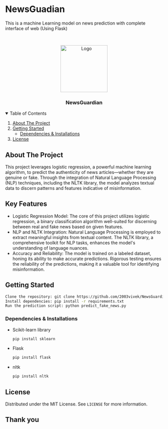 # NewsGuadian
This is a machine Learning model on news prediction with complete interface of web (Using Flask)

<!-- PROJECT LOGO -->
<br />
<p align="center">
  <a href="https://github.com/catiaspsilva/README-template">
    <img src="https://cdn-icons-png.flaticon.com/512/10729/10729305.png" alt="Logo" width="150" height="150">
  </a>

  <h3 align="center">NewsGuardian</h3>

<!-- TABLE OF CONTENTS -->
<details open="open">
  <summary>Table of Contents</summary>
  <ol>
    <li>
      <a href="#about-the-project">About The Project</a>
    </li>
    <li>
      <a href="#getting-started">Getting Started</a>
      <ul>
        <li><a href="#dependencies">Dependencies & Installations</a></li>
      </ul>
    </li>
    <li><a href="#license">License</a></li>
  </ol>
</details>



<!-- ABOUT THE PROJECT -->
## About The Project

This project leverages logistic regression, a powerful machine learning algorithm, to predict the authenticity of news articles—whether they are genuine or fake. Through the integration of Natural Language Processing (NLP) techniques, including the NLTK library, the model analyzes textual data to discern patterns and features indicative of misinformation.

## Key Features

* Logistic Regression Model: The core of this project utilizes logistic regression, a binary classification algorithm well-suited for discerning between real and fake news based on given features.
* NLP and NLTK Integration: Natural Language Processing is employed to extract meaningful insights from textual content. The NLTK library, a comprehensive toolkit for NLP tasks, enhances the model's understanding of language nuances.
* Accuracy and Reliability: The model is trained on a labeled dataset, honing its ability to make accurate predictions. Rigorous testing ensures the reliability of the predictions, making it a valuable tool for identifying misinformation.

<!-- GETTING STARTED -->
## Getting Started
``` bash
Clone the repository: git clone https://github.com/2003vivek/NewsGuardian.git
Install dependencies: pip install -r requirements.txt
Run the prediction script: python predict_fake_news.py
```

### Dependencies & Installations

* Scikit-learn library
  ```sh
  pip install sklearn
  ```
* Flask
  ```sh
  pip install flask
  ```
* nltk
  ```sh
  pip install nltk
  ```
<!-- LICENSE -->
## License

Distributed under the MIT License. See `LICENSE` for more information.

## Thank you
